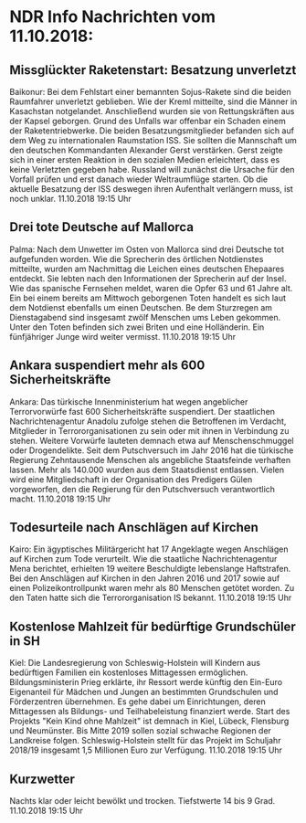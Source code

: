 # NDR Info Nachrichten vom 11.10.2018:


## Missglückter Raketenstart: Besatzung unverletzt
Baikonur: Bei dem Fehlstart einer bemannten Sojus-Rakete sind die beiden Raumfahrer unverletzt geblieben. Wie der Kreml mitteilte, sind die Männer in Kasachstan notgelandet. Anschließend wurden sie von Rettungskräften aus der Kapsel geborgen. Grund des Unfalls war offenbar ein Schaden einem der Raketentriebwerke. Die beiden Besatzungsmitglieder befanden sich auf dem Weg zu internationalen Raumstation ISS. Sie sollten die Mannschaft um den deutschen Kommandanten Alexander Gerst verstärken. Gerst zeigte sich in einer ersten Reaktion in den sozialen Medien erleichtert, dass es keine Verletzten gegeben habe. Russland will zunächst die Ursache für den Vorfall prüfen und erst danach wieder Weltraumflüge starten. Ob die aktuelle Besatzung der ISS deswegen ihren Aufenthalt verlängern muss, ist noch unklar. 11.10.2018 19:15 Uhr 

## Drei tote Deutsche auf Mallorca
Palma: Nach dem Unwetter im Osten von Mallorca sind drei Deutsche tot aufgefunden worden. Wie die Sprecherin des örtlichen Notdienstes mitteilte, wurden am Nachmittag die Leichen eines deutschen Ehepaares entdeckt. Sie lebten nach den Informationen der Sprecherin auf der Insel. Wie das spanische Fernsehen meldet, waren die Opfer 63 und 61 Jahre alt. Ein bei einem bereits am Mittwoch geborgenen Toten handelt es sich laut dem Notdienst ebenfalls um einen Deutschen. Be dem Sturzregen am Dienstagabend sind insgesamt zwölf Menschen ums Leben gekommen. Unter den Toten befinden sich zwei Briten und eine Holländerin. Ein fünfjähriger Junge wird weiter vermisst. 11.10.2018 19:15 Uhr 

## Ankara suspendiert mehr als 600 Sicherheitskräfte
Ankara: Das türkische Innenministerium hat wegen angeblicher Terrorvorwürfe fast 600 Sicherheitskräfte suspendiert. Der staatlichen Nachrichtenagentur Anadolu zufolge stehen die Betroffenen im Verdacht, Mitglieder in Terrororganisationen zu sein oder mit ihnen in Verbindung zu stehen. Weitere Vorwürfe lauteten demnach etwa auf Menschenschmuggel oder Drogendelikte. Seit dem Putschversuch im Jahr 2016 hat die türkische Regierung Zehntausende Menschen als angebliche Staatsfeinde verhaften lassen. Mehr als 140.000 wurden aus dem Staatsdienst entlassen. Vielen wird eine Mitgliedschaft in der Organisation des Predigers Gülen vorgeworfen, den die Regierung für den Putschversuch verantwortlich macht. 11.10.2018 19:15 Uhr 

## Todesurteile nach Anschlägen auf Kirchen
Kairo: Ein ägyptisches Militärgericht hat 17 Angeklagte wegen Anschlägen auf Kirchen zum Tode verurteilt. Wie die staatliche Nachrichtenagentur Mena berichtet, erhielten 19 weitere Beschuldigte lebenslange Haftstrafen. Bei den Anschlägen auf Kirchen in den Jahren 2016 und 2017 sowie auf einen Polizeikontrollpunkt waren mehr als 80 Menschen getötet worden. Zu den Taten hatte sich die Terrororganisation IS bekannt. 11.10.2018 19:15 Uhr 

## Kostenlose Mahlzeit für bedürftige Grundschüler in SH
Kiel: Die Landesregierung von Schleswig-Holstein will Kindern aus bedürftigen Familien ein kostenloses Mittagessen ermöglichen. Bildungsministerin Prieg erklärte, ihr Ressort werde künftig den Ein-Euro Eigenanteil für Mädchen und Jungen an bestimmten Grundschulen und Förderzentren übernehmen. Es gehe dabei um Einrichtungen, deren Mittagessen als Bildungs- und Teilhabeleistung finanziert werde. Start des Projekts "Kein Kind ohne Mahlzeit" ist demnach in Kiel, Lübeck, Flensburg und Neumünster. Bis Mitte 2019 sollen sozial schwache Regionen der Landkreise folgen. Schleswig-Holstein stellt für das Projekt im Schuljahr 2018/19 insgesamt 1,5 Millionen Euro zur Verfügung. 11.10.2018 19:15 Uhr 

## Kurzwetter
Nachts klar oder leicht bewölkt und trocken. Tiefstwerte 14 bis 9 Grad. 11.10.2018 19:15 Uhr 
